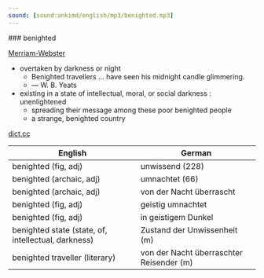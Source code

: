 ```yaml
---
sound: [sound:ankimd/english/mp3/benighted.mp3]
---
```


\### benighted

[Merriam-Webster](https://www.merriam-webster.com/dictionary/benighted)

- overtaken by darkness or night
    - Benighted travellers … have seen his midnight candle glimmering.
    - — W. B. Yeats
- existing in a state of intellectual, moral, or social darkness : unenlightened
    - spreading their message among these poor benighted people
    - a strange, benighted country

[dict.cc](https://www.dict.cc/benighted)

| English        | German       |
| -------------- | ------------ |
| benighted (fig, adj) | unwissend (228) |
| benighted (archaic, adj) | umnachtet (66) |
| benighted (archaic, adj) | von der Nacht überrascht |
| benighted (fig, adj) | geistig umnachtet |
| benighted (fig, adj) | in geistigem Dunkel |
| benighted state (state, of, intellectual, darkness) | Zustand der Unwissenheit (m) |
| benighted traveller (literary) | von der Nacht überraschter Reisender (m) |
